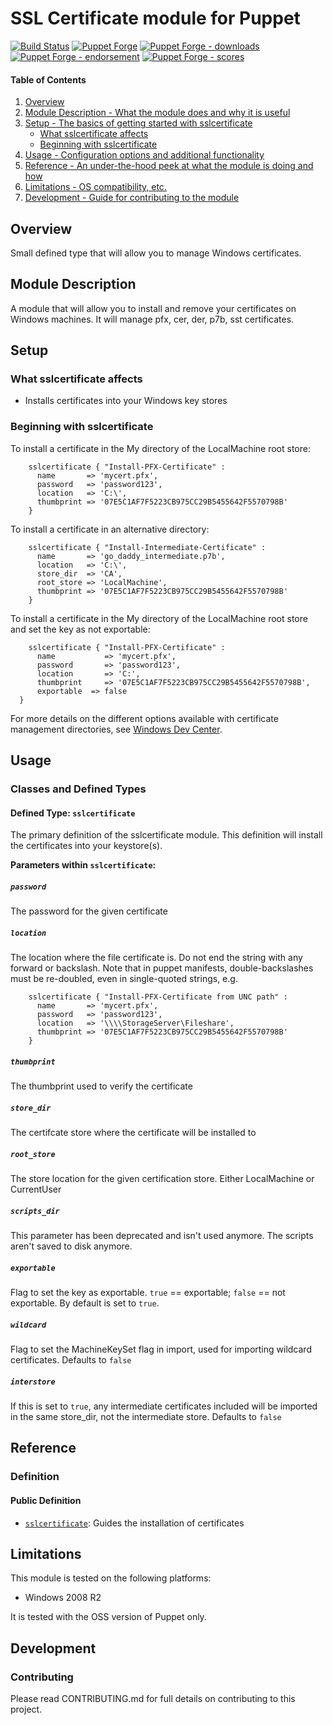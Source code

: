 # SSL Certificate module for Puppet

[![Build Status](https://travis-ci.org/voxpupuli/puppet-sslcertificate.png?branch=master)](https://travis-ci.org/voxpupuli/puppet-sslcertificate)
[![Puppet Forge](https://img.shields.io/puppetforge/v/puppet/sslcertificate.svg)](https://forge.puppetlabs.com/puppet/sslcertificate)
[![Puppet Forge - downloads](https://img.shields.io/puppetforge/dt/puppet/sslcertificate.svg)](https://forge.puppetlabs.com/puppet/sslcertificate)
[![Puppet Forge - endorsement](https://img.shields.io/puppetforge/e/puppet/sslcertificate.svg)](https://forge.puppetlabs.com/puppet/sslcertificate)
[![Puppet Forge - scores](https://img.shields.io/puppetforge/f/puppet/sslcertificate.svg)](https://forge.puppetlabs.com/puppet/sslcertificate)

#### Table of Contents

1. [Overview](#overview)
1. [Module Description - What the module does and why it is useful](#module-description)
1. [Setup - The basics of getting started with sslcertificate](#setup)
    * [What sslcertificate affects](#what-sslcertificate-affects)
    * [Beginning with sslcertificate](#beginning-with-sslcertificate)
1. [Usage - Configuration options and additional functionality](#usage)
1. [Reference - An under-the-hood peek at what the module is doing and how](#reference)
1. [Limitations - OS compatibility, etc.](#limitations)
1. [Development - Guide for contributing to the module](#development)

## Overview

Small defined type that will allow you to manage Windows certificates.

## Module Description

A module that will allow you to install and remove your certificates on Windows
machines. It will manage pfx, cer, der, p7b, sst certificates.

## Setup

### What sslcertificate affects

* Installs certificates into your Windows key stores

### Beginning with sslcertificate

  To install a certificate in the My directory of the LocalMachine root store:

```puppet
    sslcertificate { "Install-PFX-Certificate" :
      name       => 'mycert.pfx',
      password   => 'password123',
      location   => 'C:\',
      thumbprint => '07E5C1AF7F5223CB975CC29B5455642F5570798B'
    }
```

  To install a certificate in an alternative directory:

```puppet
    sslcertificate { "Install-Intermediate-Certificate" :
      name       => 'go_daddy_intermediate.p7b',
      location   => 'C:\',
      store_dir  => 'CA',
      root_store => 'LocalMachine',
      thumbprint => '07E5C1AF7F5223CB975CC29B5455642F5570798B'
    }
```

To install a certificate in the My directory of the LocalMachine root store and set the key as not exportable:
```puppet
    sslcertificate { "Install-PFX-Certificate" :
      name           => 'mycert.pfx',
      password       => 'password123',
      location       => 'C:',
      thumbprint     => '07E5C1AF7F5223CB975CC29B5455642F5570798B',
      exportable  => false
  }
```

  For more details on the different options available with certificate management
  directories, see [Windows Dev Center](http://msdn.microsoft.com/en-us/library/windows/desktop/aa388136(v=vs.85).aspx).

## Usage

### Classes and Defined Types

#### Defined Type: `sslcertificate`

The primary definition of the sslcertificate module. This definition will install the
certificates into your keystore(s).

**Parameters within `sslcertificate`:**

##### `password`

The password for the given certificate

##### `location`

The location where the file certificate is.
Do not end the string with any forward or backslash.
Note that in puppet manifests, double-backslashes must be re-doubled, even in single-quoted strings, e.g.

```puppet
    sslcertificate { "Install-PFX-Certificate from UNC path" :
      name       => 'mycert.pfx',
      password   => 'password123',
      location   => '\\\\StorageServer\Fileshare',
      thumbprint => '07E5C1AF7F5223CB975CC29B5455642F5570798B'
    }
```

##### `thumbprint`

The thumbprint used to verify the certificate

##### `store_dir`

The certifcate store where the certificate will be installed to

##### `root_store`

The store location for the given certification store. Either LocalMachine or CurrentUser

##### `scripts_dir`

This parameter has been deprecated and isn't used anymore. The scripts aren't saved to disk anymore.

##### `exportable`

Flag to set the key as exportable. `true` == exportable; `false` == not exportable. By default is set to `true`.

##### `wildcard`

Flag to set the MachineKeySet flag in import, used for importing wildcard certificates. Defaults to `false`

##### `interstore`

If this is set to `true`, any intermediate certificates included will be imported in the same store_dir, not the intermediate store.
Defaults to `false`

## Reference

### Definition

#### Public Definition

* [`sslcertificate`](#define-sslcertificate): Guides the installation of certificates

## Limitations

This module is tested on the following platforms:

* Windows 2008 R2

It is tested with the OSS version of Puppet only.

## Development

### Contributing

Please read CONTRIBUTING.md for full details on contributing to this project.
